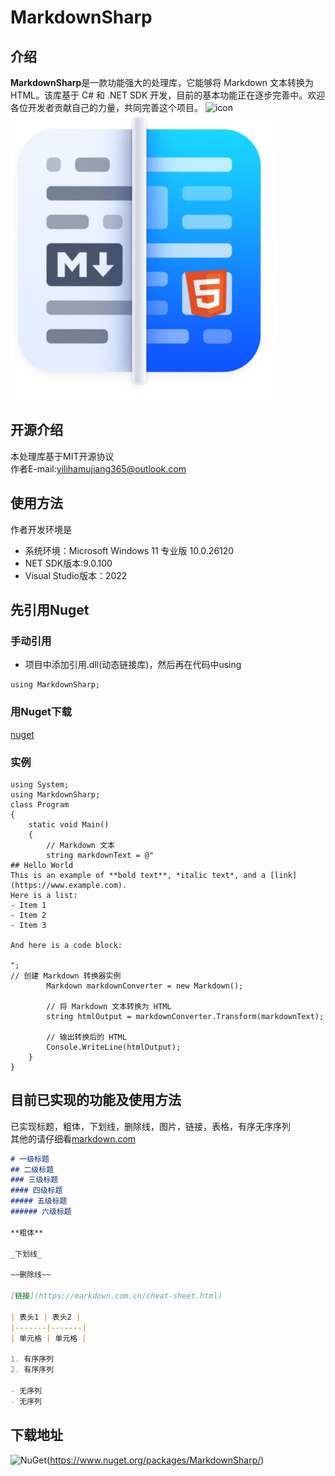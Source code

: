 # MarkdownSharp
## 介绍
**MarkdownSharp**是一款功能强大的处理库，它能够将 Markdown 文本转换为 HTML。该库基于 C# 和 .NET SDK 开发，目前的基本功能正在逐步完善中。欢迎各位开发者贡献自己的力量，共同完善这个项目。  ![icon](https://github.moeyy.xyz/https://github.com/yilihamujiang365-new/MarkdownSharp/blob/master/icon.png)![icon](https://github.com/yilihamujiang365-new/MarkdownSharp/blob/master/icon.png)
## 开源介绍
本处理库基于MIT开源协议<br>
作者E-mail:[yilihamujiang365@outlook.com](mailto:yilihamujiang365@outlook.com)
## 使用方法
作者开发环境是<br>
- 系统环境：Microsoft Windows 11 专业版 10.0.26120
- NET SDK版本:9.0.100
- Visual Studio版本：2022
## 先引用Nuget
### 手动引用
- 项目中添加引用.dll(动态链接库)，然后再在代码中using
```Csharp
using MarkdownSharp;
```
### 用Nuget下载
[nuget](https://www.nuget.org/packages/MarkdownSharp/)

### 实例
```Csharp
using System;
using MarkdownSharp;
class Program
{
    static void Main()
    {
        // Markdown 文本
        string markdownText = @"
## Hello World
This is an example of **bold text**, *italic text*, and a [link](https://www.example.com).
Here is a list:
- Item 1
- Item 2
- Item 3

And here is a code block:

";
// 创建 Markdown 转换器实例
        Markdown markdownConverter = new Markdown();

        // 将 Markdown 文本转换为 HTML
        string htmlOutput = markdownConverter.Transform(markdownText);

        // 输出转换后的 HTML
        Console.WriteLine(htmlOutput);
    }
}

```
## 目前已实现的功能及使用方法
已实现标题，粗体，下划线，删除线，图片，链接，表格，有序无序序列<br>
其他的请仔细看[markdown.com](https://markdown.com.cn/cheat-sheet.html)
```Markdown
# 一级标题
## 二级标题
### 三级标题
#### 四级标题
##### 五级标题
###### 六级标题

**粗体**

_下划线_

~~删除线~~

[链接](https://markdown.com.cn/cheat-sheet.html)

| 表头1 | 表头2 |
|-------|-------|
| 单元格 | 单元格 |

1. 有序序列
2. 有序序列

- 无序列
- 无序列
```
## 下载地址
![NuGet](https://img.shields.io/MarkdownSharp/v/MarkdownSharp.svg)(https://www.nuget.org/packages/MarkdownSharp/) 
